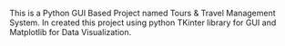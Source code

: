 This is a Python GUI Based Project named Tours & Travel Management System.
In created this project using python TKinter library for GUI and Matplotlib for Data Visualization.
